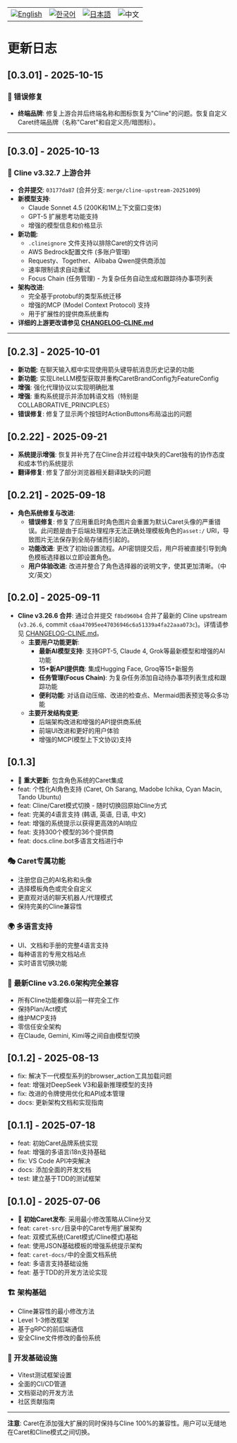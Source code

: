 <div align="center">
  <table>
    <tr>
      <td align="center">
        <a href="../../CHANGELOG.md">
          <img src="https://img.shields.io/badge/English-2563eb?style=for-the-badge&labelColor=1e40af" alt="English"/>
        </a>
      </td>
      <td align="center">
        <a href="../ko/CHANGELOG.md">
          <img src="https://img.shields.io/badge/한국어-16a34a?style=for-the-badge&labelColor=15803d" alt="한국어"/>
        </a>
      </td>
      <td align="center">
        <a href="../ja/CHANGELOG.md">
          <img src="https://img.shields.io/badge/日本語-ea580c?style=for-the-badge&labelColor=c2410c" alt="日本語"/>
        </a>
      </td>
      <td align="center">
        <img src="https://img.shields.io/badge/中文-dc2626?style=for-the-badge&labelColor=b91c1c" alt="中文"/>
      </td>
    </tr>
  </table>
</div>

# 更新日志

## [0.3.01] - 2025-10-15

### 🐛 错误修复
- **终端品牌**: 修复上游合并后终端名称和图标恢复为"Cline"的问题。恢复自定义Caret终端品牌（名称"Caret"和自定义亮/暗图标）。

---

## [0.3.0] - 2025-10-13

### 🎉 Cline v3.32.7 上游合并

- **合并提交**: `03177da87` (合并分支: `merge/cline-upstream-20251009`)
- **新模型支持**:
  - Claude Sonnet 4.5 (200K和1M上下文窗口变体)
  - GPT-5 扩展思考功能支持
  - 增强的模型信息和价格显示
- **新功能**:
  - `.clineignore` 文件支持以排除Caret的文件访问
  - AWS Bedrock配置文件 (多账户管理)
  - Requesty、Together、Alibaba Qwen提供商添加
  - 速率限制请求自动重试
  - Focus Chain (任务管理) - 为复杂任务自动生成和跟踪待办事项列表
- **架构改进**:
  - 完全基于protobuf的类型系统迁移
  - 增强的MCP (Model Context Protocol) 支持
  - 用于扩展性的提供商系统重构
- **详细的上游更改请参见 [CHANGELOG-CLINE.md](../../CHANGELOG-CLINE.md)**

---

## [0.2.3] - 2025-10-01
 - **新功能**: 在聊天输入框中实现使用箭头键导航消息历史记录的功能
 - **新功能**: 实现LiteLLM模型获取并重构CaretBrandConfig为FeatureConfig
 - **增强**: 强化代理协议以实现明确批准
 - **增强**: 重构系统提示并添加韩语文档（特别是COLLABORATIVE_PRINCIPLES）
 - **错误修复**: 修复了显示两个按钮时ActionButtons布局溢出的问题

## [0.2.22] - 2025-09-21
 - **系统提示增强**: 恢复并补充了在Cline合并过程中缺失的Caret独有的协作态度和成本节约系统提示
 - **翻译修复**: 修复了部分浏览器相关翻译缺失的问题

## [0.2.21] - 2025-09-18

- **角色系统修复与改进**:
  - **错误修复**: 修复了应用重启时角色图片会重置为默认Caret头像的严重错误。此问题是由于后端处理程序无法正确处理模板角色的`asset:/` URI，导致图片无法保存到全局存储而引起的。
  - **功能改进**: 更改了初始设置流程。API密钥提交后，用户将被直接引导到角色模板选择器以立即设置角色。
  - **用户体验改进**: 改进并整合了角色选择器的说明文字，使其更加清晰。（中文/英文）

## [0.2.0] - 2025-09-11

- **Cline v3.26.6 合并**: 通过合并提交 `f8bd960b4` 合并了最新的 Cline upstream (`v3.26.6`, commit `c6aa47095ee47036946c6a51339a4fa22aaa073c`)。详情请参见 [CHANGELOG-CLINE.md](../../CHANGELOG-CLINE.md)。
  - **主要用户功能更新**:
    - **最新AI模型支持**: 支持GPT-5, Claude 4, Grok等最新模型和增强的AI功能
    - **15+新API提供商**: 集成Hugging Face, Groq等15+新服务
    - **任务管理(Focus Chain)**: 为复杂任务添加自动待办事项列表生成和跟踪功能
    - **便利功能**: 对话自动压缩、改进的检查点、Mermaid图表预览等众多功能
  - **主要开发结构变更**:
    - 后端架构改进和增强的API提供商系统
    - 前端UI改进和更好的用户体验
    - 增强的MCP(模型上下文协议)支持

## [0.1.3]

- 🎉 **重大更新**: 包含角色系统的Caret集成
- feat: 个性化AI角色支持 (Caret, Oh Sarang, Madobe Ichika, Cyan Macin, Tando Ubuntu)
- feat: Cline/Caret模式切换 - 随时切换回原始Cline方式
- feat: 完美的4语言支持 (韩语, 英语, 日语, 中文)
- feat: 增强的系统提示以获得更高效的AI响应
- feat: 支持300个模型的36个提供商
- feat: docs.cline.bot多语言文档进行中

### 🎭 Caret专属功能
- 注册您自己的AI名称和头像
- 选择模板角色或完全自定义
- 更直观对话的聊天机器人/代理模式
- 保持完美的Cline兼容性

### 🌍 多语言支持
- UI、文档和手册的完整4语言支持
- 每种语言的专用文档站点
- 实时语言切换功能

### 🚀 **最新Cline v3.26.6架构完全兼容**
- 所有Cline功能都像以前一样完全工作
- 保持Plan/Act模式
- 维护MCP支持
- 零信任安全架构
- 在Claude, Gemini, Kimi等之间自由模型切换

## [0.1.2] - 2025-08-13

- fix: 解决下一代模型系列的browser_action工具加载问题
- feat: 增强对DeepSeek V3和最新推理模型的支持
- fix: 改进的令牌使用优化和API成本管理
- docs: 更新架构文档和实现指南

## [0.1.1] - 2025-07-18

- feat: 初始Caret品牌系统实现
- feat: 增强的多语言i18n支持基础
- fix: VS Code API冲突解决
- docs: 添加全面的开发文档
- test: 建立基于TDD的测试框架

## [0.1.0] - 2025-07-06

- 🎉 **初始Caret发布**: 采用最小修改策略从Cline分叉
- feat: `caret-src/`目录中的Caret专用扩展架构
- feat: 双模式系统(Caret模式/Cline模式)基础
- feat: 使用JSON基础模板的增强系统提示架构
- feat: `caret-docs/`中的全面文档系统
- feat: 多语言支持基础设施
- feat: 基于TDD的开发方法论实现

### 🏗️ 架构基础
- Cline兼容性的最小修改方法
- Level 1-3修改框架
- 基于gRPC的前后端通信
- 安全Cline文件修改的备份系统

### 🧪 开发基础设施
- Vitest测试框架设置
- 全面的CI/CD管道
- 文档驱动的开发方法
- 社区贡献指南

---

**注意**: Caret在添加强大扩展的同时保持与Cline 100%的兼容性。用户可以无缝地在Caret和Cline模式之间切换。
